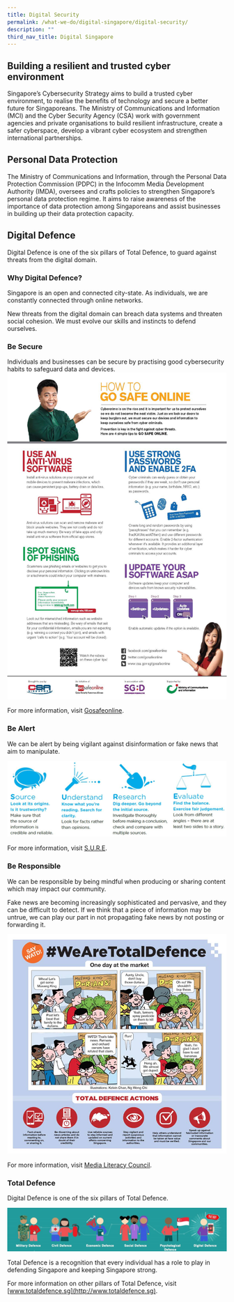 ```yaml
---
title: Digital Security
permalink: /what-we-do/digital-singapore/digital-security/
description: ""
third_nav_title: Digital Singapore
---
```

## Building a resilient and trusted cyber environment

Singapore’s Cybersecurity Strategy aims to build a trusted cyber environment, to realise the benefits of technology and secure a better future for Singaporeans. The Ministry of Communications and Information (MCI) and the Cyber Security Agency (CSA) work with government agencies and private organisations to build resilient infrastructure, create a safer cyberspace, develop a vibrant cyber ecosystem and strengthen international partnerships.

## Personal Data Protection

The Ministry of Communications and Information, through the Personal Data Protection Commission (PDPC) in the Infocomm Media Development Authority (IMDA), oversees and crafts policies to strengthen Singapore’s personal data protection regime. It aims to raise awareness of the importance of data protection among Singaporeans and assist businesses in building up their data protection capacity.

## Digital Defence

Digital Defence is one of the six pillars of Total Defence, to guard against threats from the digital domain.

### Why Digital Defence?  
  
Singapore is an open and connected city-state. As individuals, we are constantly connected through online networks.    
  
New threats from the digital domain can breach data systems and threaten social cohesion. We must evolve our skills and instincts to defend ourselves.  
  
### Be Secure  
  
Individuals and businesses can be secure by practising good cybersecurity habits to safeguard data and devices.  
![](/images/Digital%20Security/cyber%20tips%204%20you%20%20flyer%20eng.jpg)
  
For more information, visit [Gosafeonline](https://www.csa.gov.sg/Tips-Resource/Resources/gosafeonline).  
  
### Be Alert  
  
We can be alert by being vigilant against disinformation or fake news that aim to manipulate.  

![](/images/Digital%20Security/sure%20nlb.JPG)
  
For more information, visit [S.U.R.E](https://sure.nlb.gov.sg/).  
  
### Be Responsible  
  
We can be responsible by being mindful when producing or sharing content which may impact our community.  
  
Fake news are becoming increasingly sophisticated and pervasive, and they can be difficult to detect. If we think that a piece of information may be untrue, we can play our part in not propagating fake news by not posting or forwarding it.  

![](/images/Digital%20Security/say%20watd.jpg)
  
For more information, visit [Media Literacy Council](https://www.betterinternet.sg/).  
  
### Total Defence  
  
Digital Defence is one of the six pillars of Total Defence. 

![](/images/Digital%20Security/6%20shields.jpg)

Total Defence is a recognition that every individual has a role to play in defending Singapore and keeping Singapore strong.  
  
For more information on other pillars of Total Defence, visit [www.totaldefence.sg](http://www.totaldefence.sg).
